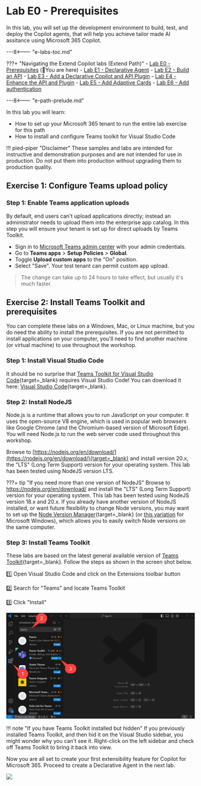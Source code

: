 
# Lab E0 - Prerequisites

In this lab, you will set up the development environment to build, test, and deploy the Copilot agents, that will help you achieve tailor made AI assitance using Microsoft 365 Copilot. 

---8<--- "e-labs-toc.md"


???+ "Navigating the Extend Copilot labs (Extend Path)"
    - [Lab E0 - Prerequisites](./00-prerequisites.md) (📍You are here)
    - [Lab E1 - Declarative Agent](./01-declarative-copilot.md)
    - [Lab E2 - Build an API](./02-build-the-api.md)
    - [Lab E3 - Add a Declarative Copilot and API Plugin](./03-add-declarative-copilot.md) 
    - [Lab E4 - Enhance the API and Plugin](./04-enhance-api-plugin.md)
    - [Lab E5 - Add Adaptive Cards](./05-add-adaptive-card.md)
    - [Lab E6 - Add authentication](./06-add-authentication.md)

---8<--- "e-path-prelude.md"

In this lab you will learn:

- How to set up your Microsoft 365 tenant to run the entire lab exercise for this path
- How to install and configure Teams toolkit for Visual Studio Code

!!! pied-piper "Disclaimer"
    These samples and labs are intended for instructive and demonstration purposes and are not intended for use in production. Do not put them into production without upgrading them to production quality.


## Exercise 1: Configure Teams upload policy

### Step 1: Enable Teams application uploads

By default, end users can't upload applications directly; instead an administrator needs to upload them into the enterprise app catalog. In this step you will ensure your tenant is set up for direct uploads by Teams Toolkit.

- Sign in to [Microsoft Teams admin center](https://admin.teams.microsoft.com/dashboard) with your admin credentials.
- Go to **Teams apps** > **Setup Policies** > **Global**.
- Toggle **Upload custom apps** to the "On" position.
- Select "Save". Your test tenant can permit custom app upload.


> The change can take up to 24 hours to take effect, but usually it's much faster.

<cc-lab-end-step lab="e0" exercise="1" step="1" />

## Exercise 2: Install Teams Toolkit and prerequisites
You can complete these labs on a Windows, Mac, or Linux machine, but you do need the ability to install the prerequisites. If you are not permitted to install applications on your computer, you'll need to find another machine (or virtual machine) to use throughout the workshop.

### Step 1: Install Visual Studio Code

It should be no surprise that [Teams Toolkit for Visual Studio Code](){target=_blank} requires Visual Studio Code! You can download it here: [Visual Studio Code](https://code.visualstudio.com/download){target=_blank}.

<cc-lab-end-step lab="e0" exercise="2" step="1" />

### Step 2: Install NodeJS

Node.js is a runtime that allows you to run JavaScript on your computer. It uses the open-source V8 engine, which is used in popular web browsers like Google Chrome (and the Chromium-based version of Microsoft Edge). You will need Node.js to run the web server code used throughout this workshop.

Browse to [https://nodejs.org/en/download/](https://nodejs.org/en/download/){target=_blank} and install version 20.x, the "LTS" (Long Term Support) version for your operating system. This lab has been tested using NodeJS version LTS.

???+ tip "If you need more than one version of NodeJS"
    Browse to https://nodejs.org/en/download/ and install the "LTS" (Long Term Support) version for your operating system. This lab has been tested using NodeJS version 18.x and 20.x. If you already have another version of NodeJS installed, or want future flexibility to change Node versions, you may want to set up the [Node Version Manager](https://github.com/nvm-sh/nvm){target=_blank} (or [this variation](https://github.com/coreybutler/nvm-windows) for Microsoft Windows), which allows you to easily switch Node versions on the same computer.

<cc-lab-end-step lab="e0" exercise="2" step="2" />

### Step 3: Install Teams Toolkit

These labs are based on the latest general available version of [Teams Toolkit](https://marketplace.visualstudio.com/items?itemName=TeamsDevApp.ms-teams-vscode-extension){target=_blank}.
Follow the steps as shown in the screen shot below.

1️⃣ Open Visual Studio Code and click on the Extensions toolbar button

2️⃣ Search for "Teams" and locate Teams Toolkit

3️⃣ Click "Install"

![Open the App setup policies](../../assets/images/extend-m365-copilot-00/install-ttk.png)

!!! note "If you have Teams Toolkit installed but hidden"
    If you previously installed Teams Toolkit, and then hid it on the Visual Studio sidebar, you might wonder why you can't see it. Right-click on the left sidebar and check off Teams Toolkit to bring it back into view.

<cc-lab-end-step lab="e0" exercise="2" step="3" />
    
Now you are all set to create your first extensibility feature for Copilot for Microsoft 365. Proceed to create a Declarative Agent in the next lab. 

<img src="https://pnptelemetry.azurewebsites.net/copilot-camp/extend-m365-copilot/00-prerequisites" />